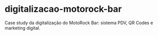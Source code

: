 # digitalizacao-motorock-bar
Case study da digitalização do MotoRock Bar: sistema PDV, QR Codes e marketing digital.
